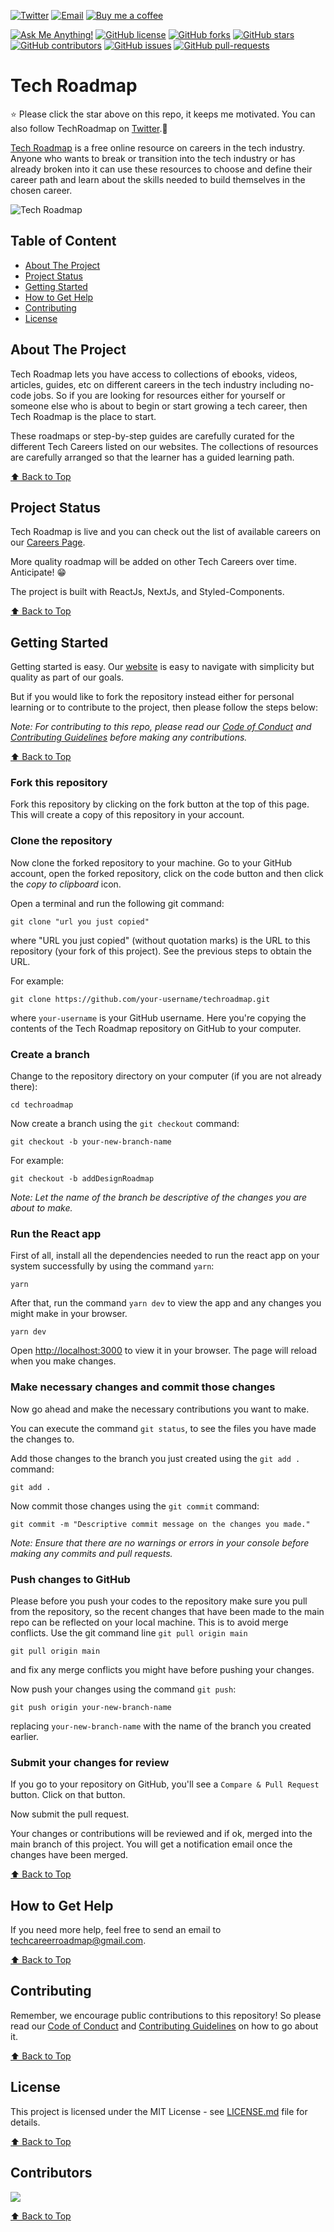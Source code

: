<a href="https://www.twitter.com/techroadmap__"><img alt="Twitter" src="https://img.shields.io/badge/Twitter%20-%231DA1F2.svg?&style=for-the-badge&logo=Twitter&logoColor=white"/></a>
<a href="mailto:techcareerroadmap@gmail.com"><img alt="Email" src="https://img.shields.io/badge/Email%20-%23DDDDDD.svg?&style=for-the-badge&logo=Gmail&logoColor=red"/></a>
[![Buy me a coffee](https://badgen.net/badge/icon/buymeacoffee?icon=buymeacoffee&label)](https://www.buymeacoffee.com/timonwa)

[![Ask Me Anything!](https://img.shields.io/badge/Ask%20me-anything-blue.svg)](mailto:techcareerroadmap@gmail.com)
[![GitHub license](https://badgen.net/github/license/Timonwa/techroadmap)](https://github.com/Timonwa/techroadmap/blob/main/LICENSE)
[![GitHub forks](https://badgen.net/github/forks/Timonwa/techroadmap)](https://github.com/Timonwa/techroadmap/network/members)
[![GitHub stars](https://badgen.net/github/stars/Timonwa/techroadmap)](https://github.com/Timonwa/techroadmap/stargazers/)
[![GitHub contributors](https://badgen.net/github/contributors/Timonwa/techroadmap)](https://github.com/Timonwa/techroadmap/graphs/contributors/)
[![GitHub issues](https://img.shields.io/github/issues/Timonwa/techroadmap.svg)](https://github.com/Timonwa/techroadmap/issues/)
[![GitHub pull-requests](https://img.shields.io/github/issues-pr/Timonwa/techroadmap.svg)](https://github.com/Timonwa/techroadmap/pull/)

# Tech Roadmap

⭐ Please click the star above on this repo, it keeps me motivated. You can also
follow TechRoadmap on [Twitter](https://twitter.com/techroadmap__).🙂

[Tech Roadmap](https://www.techroadmap.xyz) is a free online resource on careers
in the tech industry. Anyone who wants to break or transition into the tech
industry or has already broken into it can use these resources to choose and
define their career path and learn about the skills needed to build themselves
in the chosen career.

![Tech Roadmap](https://user-images.githubusercontent.com/63044364/167291834-be8ee3cb-2901-4a3b-8171-daec5f469f4b.png)

## Table of Content

- [About The Project](#about-the-project)
- [Project Status](#project-status)
- [Getting Started](#getting-started)
- [How to Get Help](#how-to-get-help)
- [Contributing](#contributing)
- [License](#license)

## About The Project

Tech Roadmap lets you have access to collections of ebooks, videos, articles,
guides, etc on different careers in the tech industry including no-code jobs. So
if you are looking for resources either for yourself or someone else who is
about to begin or start growing a tech career, then Tech Roadmap is the place to
start.

These roadmaps or step-by-step guides are carefully curated for the different
Tech Careers listed on our websites. The collections of resources are carefully
arranged so that the learner has a guided learning path.

<!-- You can read more about what inspired Tech Roadmap in my [article](https://blog.timonwa.com/tech-roadmap-everything-you-need-to-help-you-choose-and-learn-a-career-in-tech). -->

[⬆ Back to Top](#table-of-content)

## Project Status

Tech Roadmap is live and you can check out the list of available careers on our
[Careers Page](https://www.techroadmap.xyz/careers).

More quality roadmap will be added on other Tech Careers over time. Anticipate!
😁

The project is built with ReactJs, NextJs, and Styled-Components.

[⬆ Back to Top](#table-of-content)

## Getting Started

Getting started is easy. Our [website](https://www.techroadmap.xyz) is easy to
navigate with simplicity but quality as part of our goals.

But if you would like to fork the repository instead either for personal
learning or to contribute to the project, then please follow the steps below:

_Note: For contributing to this repo, please read our
[Code of Conduct](https://github.com/Timonwa/techroadmap/blob/main/CODE_OF_CONDUCT.md)
and
[Contributing Guidelines](https://github.com/Timonwa/techroadmap/blob/main/CONTRIBUTING.md)
before making any contributions._

[⬆ Back to Top](#table-of-content)

### Fork this repository

Fork this repository by clicking on the fork button at the top of this page.
This will create a copy of this repository in your account.

### Clone the repository

Now clone the forked repository to your machine. Go to your GitHub account, open
the forked repository, click on the code button and then click the _copy to
clipboard_ icon.

Open a terminal and run the following git command:

```git
git clone "url you just copied"
```

where "URL you just copied" (without quotation marks) is the URL to this
repository (your fork of this project). See the previous steps to obtain the
URL.

For example:

```git
git clone https://github.com/your-username/techroadmap.git
```

where `your-username` is your GitHub username. Here you're copying the contents
of the Tech Roadmap repository on GitHub to your computer.

### Create a branch

Change to the repository directory on your computer (if you are not already
there):

```git
cd techroadmap
```

Now create a branch using the `git checkout` command:

```git
git checkout -b your-new-branch-name
```

For example:

```git
git checkout -b addDesignRoadmap
```

_Note: Let the name of the branch be descriptive of the changes you are about to
make._

### Run the React app

First of all, install all the dependencies needed to run the react app on your
system successfully by using the command `yarn`:

```git
yarn
```

After that, run the command `yarn dev` to view the app and any changes you might
make in your browser.

```git
yarn dev
```

Open [http://localhost:3000](http://localhost:3000) to view it in your browser.
The page will reload when you make changes.

### Make necessary changes and commit those changes

Now go ahead and make the necessary contributions you want to make.

You can execute the command `git status`, to see the files you have made the
changes to.

Add those changes to the branch you just created using the `git add .` command:

```git
git add .
```

Now commit those changes using the `git commit` command:

```git
git commit -m "Descriptive commit message on the changes you made."
```

_Note: Ensure that there are no warnings or errors in your console before making
any commits and pull requests._

### Push changes to GitHub

Please before you push your codes to the repository make sure you pull from the
repository, so the recent changes that have been made to the main repo can be
reflected on your local machine. This is to avoid merge conflicts. Use the git
command line `git pull origin main`

```
git pull origin main
```

and fix any merge conflicts you might have before pushing your changes.

Now push your changes using the command `git push`:

```git
git push origin your-new-branch-name
```

replacing `your-new-branch-name` with the name of the branch you created
earlier.

### Submit your changes for review

If you go to your repository on GitHub, you'll see a `Compare & Pull Request`
button. Click on that button.

Now submit the pull request.

Your changes or contributions will be reviewed and if ok, merged into the main
branch of this project. You will get a notification email once the changes have
been merged.

[⬆ Back to Top](#table-of-content)

## How to Get Help

If you need more help, feel free to send an email to
<a href="mailto:techcareerroadmap@gmail.com">techcareerroadmap@gmail.com</a>.

[⬆ Back to Top](#table-of-content)

## Contributing

Remember, we encourage public contributions to this repository! So please read
our
[Code of Conduct](https://github.com/Timonwa/techroadmap/blob/main/CODE_OF_CONDUCT.md)
and
[Contributing Guidelines](https://github.com/Timonwa/techroadmap/blob/main/CONTRIBUTING.md)
on how to go about it.

[⬆ Back to Top](#table-of-content)

## License

This project is licensed under the MIT License - see
[LICENSE.md](https://github.com/Timonwa/techroadmap/blob/main/LICENSE) file for
details.

[⬆ Back to Top](#table-of-content)

## Contributors

<a href="https://github.com/timonwa/techroadmap/graphs/contributors">
  <img src="https://contrib.rocks/image?repo=timonwa/techroadmap" />
</a>

[⬆ Back to Top](#table-of-content)

<!-- ## Authors
Timonwa
Also, please take a look at the list of contributors who participated in this project. -->
